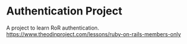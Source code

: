 # Authentication Project
A project to learn RoR authentication. https://www.theodinproject.com/lessons/ruby-on-rails-members-only
